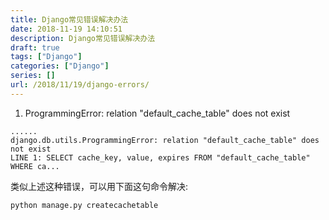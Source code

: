 ```yaml
---
title: Django常见错误解决办法
date: 2018-11-19 14:10:51
description: Django常见错误解决办法
draft: true
tags: ["Django"]
categories: ["Django"]
series: []
url: /2018/11/19/django-errors/
---
```

1. ProgrammingError: relation "default_cache_table" does not exist

```text
......
django.db.utils.ProgrammingError: relation "default_cache_table" does not exist
LINE 1: SELECT cache_key, value, expires FROM "default_cache_table" WHERE ca...
```

类似上述这种错误，可以用下面这句命令解决:

```text
python manage.py createcachetable
```

